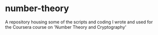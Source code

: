 # number-theory

A repository housing some of the scripts and coding I wrote and used for the Coursera course on 'Number Theory and Cryptography'

